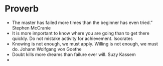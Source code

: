 # Proverb
- The master has failed more times than the beginner has even tried.” Stephen McCranie
- It is more important to know where you are going than to get there quickly. Do not mistake activity for achievement. Isocrates
- Knowing is not enough, we must apply. Willing is not enough, we must do. Johann Wolfgang von Goethe
- Doubt kills more dreams than failure ever will. Suzy Kassem
-

